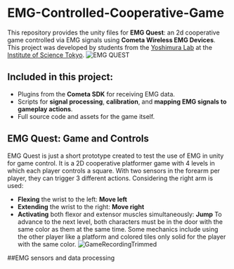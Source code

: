 # EMG-Controlled-Cooperative-Game
This repository provides the unity files for **EMG Quest**: an 2d cooperative game controlled via EMG signals using **Cometa Wireless EMG Devices**. This project was developed by students from the [Yoshimura Lab](https://www.nicep.first.iir.titech.ac.jp/ylab/) at the [Institute of Science Tokyo](https://www.isct.ac.jp/en).
![EMG QUEST](https://github.com/user-attachments/assets/71a38879-b225-48b7-a764-b12033cb09f2)

## Included in this project:
- Plugins from the **Cometa SDK** for receiving EMG data.
- Scripts for **signal processing**, **calibration**, and **mapping EMG signals to gameplay actions**.
- Full source code and assets for the game itself.

## EMG Quest: Game and Controls
EMG Quest is just a short prototype created to test the use of EMG in unity for game control. It is a 2D cooperative platformer game with 4 levels in which each player controls a square. With two sensors in the forearm per player, they can trigger 3 different actions. Considering the right arm is used:
- **Flexing** the wrist to the left: **Move left**
- **Extending** the wrist to the right: **Move right**
- **Activating** both flexor and extensor muscles simultaneously: **Jump**
To advance to the next level, both characters must be in the door with the same color as them at the same time. Some mechanics include using the other player like a platform and colored tiles only solid for the player with the same color.
![GameRecordingTrimmed](https://github.com/user-attachments/assets/c1457c91-10f3-4768-84ca-dd49f00fe2e8)

##EMG sensors and data processing

